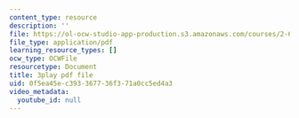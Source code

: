 ```yaml
---
content_type: resource
description: ''
file: https://ol-ocw-studio-app-production.s3.amazonaws.com/courses/2-627-fundamentals-of-photovoltaics-fall-2013/0f5ea45ec393367736f371a0cc5ed4a3_c4jP3XCZ4Sw.pdf
file_type: application/pdf
learning_resource_types: []
ocw_type: OCWFile
resourcetype: Document
title: 3play pdf file
uid: 0f5ea45e-c393-3677-36f3-71a0cc5ed4a3
video_metadata:
  youtube_id: null
---
```

